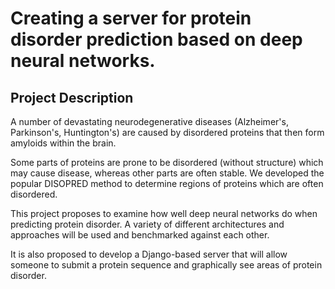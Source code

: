 # Creating a server for protein disorder prediction based on deep neural networks.

## Project Description

A number of devastating neurodegenerative diseases (Alzheimer's, Parkinson's, Huntington's) are caused by disordered proteins that then form amyloids within the brain.

Some parts of proteins are prone to be disordered (without structure) which may cause disease, whereas other parts are often stable. We developed the popular DISOPRED method to determine regions of proteins which are often disordered.

This project proposes to examine how well deep neural networks do when predicting protein disorder. A variety of different architectures and approaches will be used and benchmarked against each other.

It is also proposed to develop a Django-based server that will allow someone to submit a protein sequence and graphically see areas of protein disorder.
